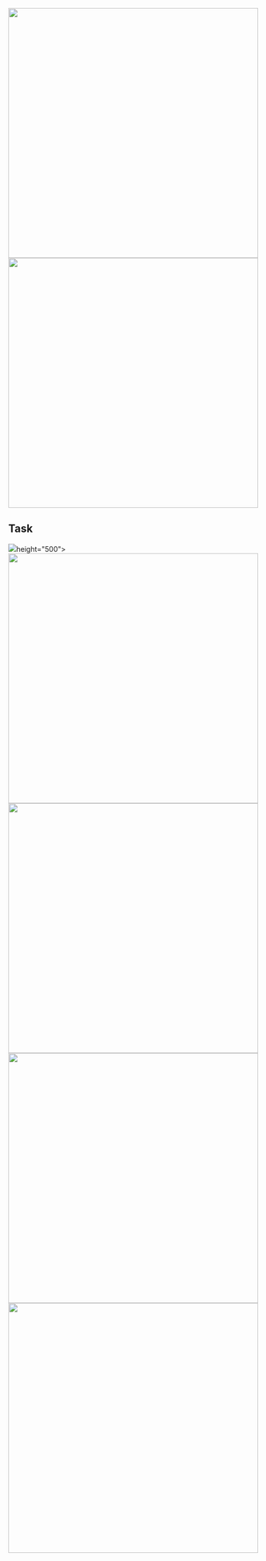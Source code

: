 <img src= ![image](https://github.com/user-attachments/assets/ff207234-973b-495b-bf7b-3570ba043af6)
 height="500"> 
<img src= ![image](https://github.com/user-attachments/assets/f0f416ec-9a5d-40e3-95b6-ae6425db7031)
 height="500"> 
<h2>Task</h2>
<img src= ![image](https://github.com/user-attachments/assets/000f61d5-ef7c-4d07-b611-b384a807129e)

 height="500"> 
<img src= ![image](https://github.com/user-attachments/assets/82627eea-0eeb-4fe1-a056-f4d966abe24f)
 height="500"> 
<img src= ![image](https://github.com/user-attachments/assets/12866e65-63f7-4116-b735-a6532061228c)
 height="500"> 
<img src= ![image](https://github.com/user-attachments/assets/e07f88d2-21de-4b9f-aaa1-88b4e6df2b45)
 height="500"> 
<img src= ![image](https://github.com/user-attachments/assets/94cf55d2-c5d7-42d4-af4e-73054c9ce23f)
 height="500"> 
